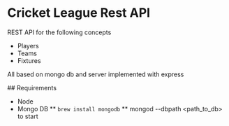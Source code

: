 # Cricket League Rest API

REST API for the following concepts

* Players
* Teams
* Fixtures

All based on mongo db and server implemented with express

## Requirements

* Node
* Mongo DB
** `brew install mongodb`
** mongod --dbpath <path_to_db> to start

